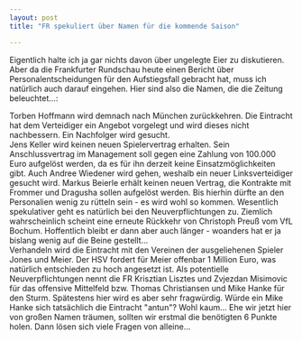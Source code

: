 ```yaml
---
layout: post
title: "FR spekuliert über Namen für die kommende Saison"

---
```


Eigentlich halte ich ja gar nichts davon über ungelegte Eier zu diskutieren. Aber da die Frankfurter Rundschau heute einen Bericht über Personalentscheidungen für den Aufstiegsfall gebracht hat, muss ich natürlich auch darauf eingehen. Hier sind also die Namen, die die Zeitung beleuchtet...:

Torben Hoffmann wird demnach nach München zurückkehren. Die Eintracht hat dem Verteidiger ein Angebot vorgelegt und wird dieses nicht nachbessern. Ein Nachfolger wird gesucht.  
Jens Keller wird keinen neuen Spielervertrag erhalten. Sein Anschlussvertrag im Management soll gegen eine Zahlung von 100.000 Euro aufgelöst werden, da es für ihn derzeit keine Einsatzmöglichkeiten gibt. Auch Andree Wiedener wird gehen, weshalb ein neuer Linksverteidiger gesucht wird. Markus Beierle erhält keinen neuen Vertrag, die Kontrakte mit Frommer und Dragusha sollen aufgelöst werden. Bis hierhin dürfte an den Personalien wenig zu rütteln sein - es wird wohl so kommen. Wesentlich spekulativer geht es natürlich bei den Neuverpflichtungen zu. Ziemlich wahrscheinlich scheint eine erneute Rückkehr von Christoph Preuß vom VfL Bochum. Hoffentlich bleibt er dann aber auch länger - woanders hat er ja bislang wenig auf die Beine gestellt...  
Verhandeln wird die Eintracht mit den Vereinen der ausgeliehenen Spieler Jones und Meier. Der HSV fordert für Meier offenbar 1 Million Euro, was natürlich entschieden zu hoch angesetzt ist. Als potentielle Neuverpflichtungen nennt die FR Krisztian Lisztes und Zvjezdan Misimovic für das offensive Mittelfeld bzw. Thomas Christiansen und Mike Hanke für den Sturm. Spätestens hier wird es aber sehr fragwürdig. Würde ein Mike Hanke sich tatsächlich die Eintracht "antun"? Wohl kaum... Ehe wir jetzt hier von großen Namen träumen, sollten wir erstmal die benötigten 6 Punkte holen. Dann lösen sich viele Fragen von alleine...
